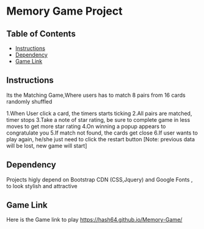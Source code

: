 # Memory Game Project

## Table of Contents

* [Instructions](#instructions)
* [Dependency](#dependency)
* [Game Link](#gameLink)

## Instructions

Its the Matching Game,Where users has to match 8 pairs from 16 cards randomly shuffled

1.When User click a card, the timers starts ticking 
2.All pairs are matched, timer stops
3.Take a note of star rating, be sure to complete game in less moves to get more star rating
4.On winning a popup appears to congratulate you 
5.If match not found, the cards get close
6.If user wants to play again, he/she just need to click the restart button [Note: previous data will be lost, new game will start] 

## Dependency

Projects higly depend on Bootstrap CDN (CSS,Jquery) and Google Fonts , to look stylish and attractive

## Game Link

Here is the Game link to play https://hash64.github.io/Memory-Game/
